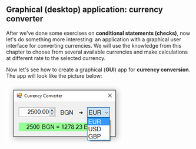 ## Graphical (desktop) application: currency converter

After we've done some exercises on **conditional statements (checks)**, now let's do something more interesting: an application with a graphical user interface for converting currencies. We will use the knowledge from this chapter to choose from several available currencies and make calculations at different rate to the selected currency.

Now let's see how to create a graphical (**GUI**) app for **currency conversion**. The app will look like the picture below:

![](/assets/chapter-3-images/14.Converter-01.png)